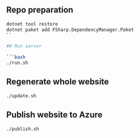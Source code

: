 
## Repo preparation

```bash
dotnet tool restore
dotnet paket add FSharp.DependencyManager.Paket
``

## Run server

```bash
./run.sh
```

## Regenerate whole website

```bash
./update.sh
```

## Publish website to Azure

```bash
./publish.sh
```

